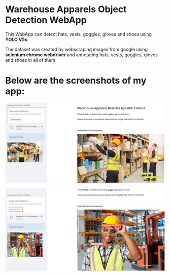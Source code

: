 # Warehouse Apparels Object Detection WebApp

This WebApp can detect hats, vests, goggles, gloves and shoes using **YOLO V5s**

The dataset was created by webscraping images from google using **selenium chrome webdriver**  and annotating hats, vests, goggles, gloves and shoes in all of them

# Below are the screenshots of my app:

![Capture](https://github.com/luke-chugh/warehouse-apparels-detector-WebApp/blob/main/screenshots/1.png)

![Capture](https://github.com/luke-chugh/warehouse-apparels-detector-WebApp/blob/main/screenshots/2.png)
